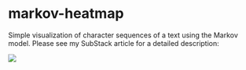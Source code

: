 # markov-heatmap

Simple visualization of character sequences of a text using the Markov model. Please see my SubStack article for a detailed description:

![](https://craftpurist.substack.com)

